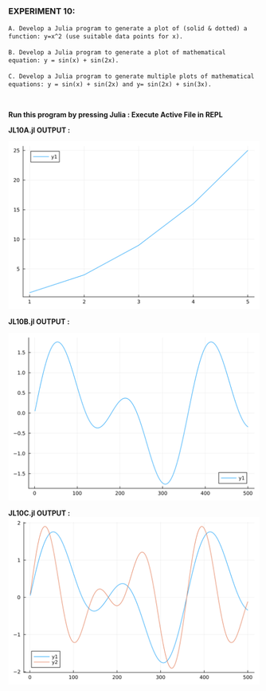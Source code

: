 ### EXPERIMENT 10:
~~~
A. Develop a Julia program to generate a plot of (solid & dotted) a function: y=x^2 (use suitable data points for x).

B. Develop a Julia program to generate a plot of mathematical equation: y = sin(x) + sin(2x).

C. Develop a Julia program to generate multiple plots of mathematical equations: y = sin(x) + sin(2x) and y= sin(2x) + sin(3x).
~~~
<br>

**Run this program by pressing  Julia : Execute Active File in REPL**
<br>

**JL10A.jl OUTPUT :**

<img title="JL10A.jl" alt="JL10A.jl" src="plot_1.svg">


**JL10B.jl OUTPUT :**

<img title="JL10B.jl" alt="JL10B.jl" src="plot_3.svg">

**JL10C.jl OUTPUT :**
<img title="JL10C.jl" alt="JL10C.jl" src="plot_2.svg">